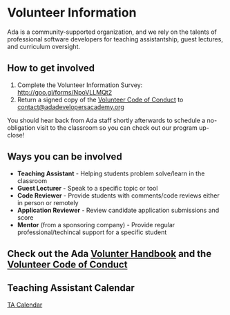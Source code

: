 # Volunteer Information
Ada is a community-supported organization, and we rely on the talents of professional software developers for teaching assistantship, guest lectures, and curriculum oversight.

## How to get involved
1. Complete the Volunteer Information Survey: http://goo.gl/forms/NpoVLLMQt2
2. Return a signed copy of the [Volunteer Code of Conduct](volunteer-handbook.pdf) to contact@adadevelopersacademy.org

You should hear back from Ada staff shortly afterwards to schedule a no-obligation visit to the classroom so you can check out our program up-close!

## Ways you can be involved
- **Teaching Assistant** - Helping students problem solve/learn in the classroom
- **Guest Lecturer** - Speak to a specific topic or tool
- **Code Reviewer** - Provide students with comments/code reviews either in person or remotely
- **Application Reviewer** - Review candidate application submissions and score
- **Mentor** (from a sponsoring company) - Provide regular professional/techincal support for a specific student

## Check out the Ada [Volunter Handbook](volunteer-handbook.pdf) and the [Volunteer Code of Conduct](volunteer-coc.pdf)

## Teaching Assistant Calendar
[TA Calendar](https://www.google.com/calendar/embed?src=ecgrrk7bbqqtbn89d5ggqoso64%40group.calendar.google.com&ctz=America/Los_Angeles)
